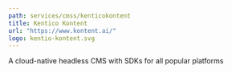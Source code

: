 ```yaml
---
path: services/cmss/kenticokontent
title: Kentico Kontent
url: "https://www.kontent.ai/"
logo: kentio-kontent.svg
---
```


A cloud-native headless CMS with SDKs for all popular platforms
